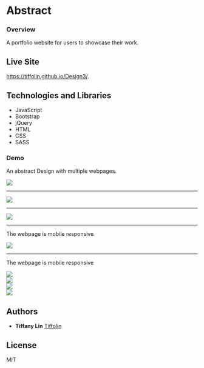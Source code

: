 # Abstract
### Overview
A portfolio website for users to showcase their work. 

## Live Site
https://tiffolin.github.io/Design3/.

## Technologies and Libraries

* JavaScript
* Bootstrap
* jQuery
* HTML
* CSS
* SASS

### Demo
An abstract Design with multiple webpages. 

![](appScreenshots/1.PNG)      

---
 
![](appScreenshots/2.PNG)      

---

![](appScreenshots/3.PNG)      


---

The webpage is mobile responsive
 
![](appScreenshots/4.PNG) 

---

The webpage is mobile responsive

![](appScreenshots/m1.PNG)     
![](appScreenshots/m2.PNG)     
![](appScreenshots/m3.PNG)     
![](appScreenshots/m4.PNG)     
 


## Authors
* **Tiffany Lin**         [Tiffolin](https://github.com/Tiffolin)


## License
MIT
